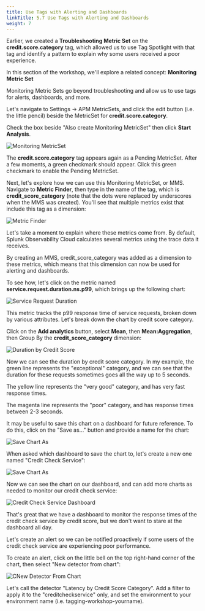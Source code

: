 ```yaml
---
title: Use Tags with Alerting and Dashboards
linkTitle: 5.7 Use Tags with Alerting and Dashboards
weight: 7
---
```


Earlier, we created a **Troubleshooting Metric Set** on the **credit.score.category** tag, which allowed us to use Tag Spotlight with that tag and identify a pattern to explain why some users received a poor experience. 

In this section of the workshop, we'll explore a related concept:  **Monitoring Metric Set**

Monitoring Metric Sets go beyond troubleshooting and allow us to use tags for alerts, dashboards, and more.  

Let's navigate to Settings -> APM MetricSets, and click the edit button (i.e. the little pencil) beside the MetricSet for **credit.score.category**. 

Check the box beside "Also create Monitoring MetricSet" then click **Start Analysis**. 

![Monitoring MetricSet](images/monitoring_metricset.png)

The **credit.score.category** tag appears again as a Pending MetricSet. After a few moments, a green checkmark should appear.  Click this green checkmark to enable the Pending MetricSet. 

Next, let's explore how we can use this Monitoring MetricSet, or MMS.  Navigate to **Metric Finder**, then type in the name of the tag, which is **credit_score_category** (note that the dots were replaced by underscores when the MMS was created).  You'll see that multiple metrics exist that include this tag as a dimension: 

![Metric Finder](images/metric_finder.png)

Let's take a moment to explain where these metrics come from. By default, Splunk Observability Cloud calculates several metrics using the trace data it receives.  <expand here> 

By creating an MMS, credit_score_category was added as a dimension to these metrics, which means that this dimension can now be used for alerting and dashboards. 

To see how, let's click on the metric named **service.request.duration.ns.p99**, which brings up the following chart: 

![Service Request Duration](images/service_request_duration_chart.png)

This metric tracks the p99 response time of service requests, broken down by various attributes.  Let's break down the chart by credit score category. 

Click on the **Add analytics** button, select **Mean**, then **Mean:Aggregation**, then Group By the **credit_score_category** dimension: 

![Duration by Credit Score](images/duration_by_credit_score.png)

Now we can see the duration by credit score category. In my example, the green line represents the "exceptional" category, and we can see that the duration for these requests sometimes goes all the way up to 5 seconds. 

The yellow line represents the "very good" category, and has very fast response times. 

The magenta line represents the "poor" category, and has response times between 2-3 seconds. 

It may be useful to save this chart on a dashboard for future reference. To do this, click on the "Save as..." button and provide a name for the chart:

![Save Chart As](images/save_chart_as.png)

When asked which dashboard to save the chart to, let's create a new one named "Credit Check Service": 

![Save Chart As](images/create_dashboard.png)

Now we can see the chart on our dashboard, and can add more charts as needed to monitor our credit check service: 

![Credit Check Service Dashboard](images/credit_check_service_dashboard.png)

That's great that we have a dashboard to monitor the response times of the credit check service by credit score, but we don't want to stare at the dashboard all day. 

Let's create an alert so we can be notified proactively if some users of the credit check service are experiencing poor performance. 

To create an alert, click on the little bell on the top right-hand corner of the chart, then select "New detector from chart": 

![CNew Detector From Chart](images/new_detector_from_chart.png)

Let's call the detector "Latency by Credit Score Category".  Add a filter to apply it to the "creditcheckservice" only, and set the environment to your environment name (i.e. tagging-workshop-yourname).   

